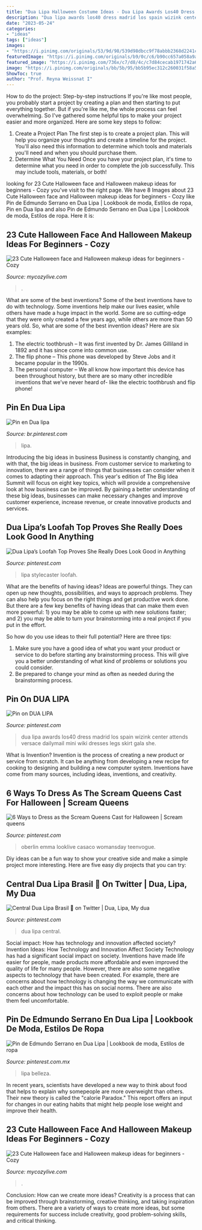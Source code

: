 ```yaml
---
title: "Dua Lipa Halloween Costume Ideas - Dua Lipa Awards Los40 Dress Madrid Los Spain Wizink Center Attends Versace Dailymail Mini Wiki Dresses Legs Skirt Gala She"
description: "Dua lipa awards los40 dress madrid los spain wizink center attends versace dailymail mini wiki dresses legs skirt gala she"
date: "2023-05-24"
categories:
- "ideas"
tags: ["ideas"]
images:
- "https://i.pinimg.com/originals/53/9d/98/539d98dbcc9f78abbb2368d2241cc13a.jpg"
featuredImage: "https://i.pinimg.com/originals/b9/0c/c6/b90cc657a058a9a6a247168ebc686bee.jpg"
featured_image: "https://i.pinimg.com/736x/c7/d8/4c/c7d84cecab1971742a6dd33557299b0d.jpg"
image: "https://i.pinimg.com/originals/bb/5b/95/bb5b95ec312c260031f58a53985d675f.jpg"
ShowToc: true
author: "Prof. Reyna Weissnat I"
---
```



How to do the project: Step-by-step instructions
If you're like most people, you probably start a project by creating a plan and then starting to put everything together. But if you're like me, the whole process can feel overwhelming. So I've gathered some helpful tips to make your project easier and more organized. Here are some key steps to follow:
1. Create a Project Plan 
The first step is to create a project plan. This will help you organize your thoughts and create a timeline for the project. You'll also need this information to determine which tools and materials you'll need and when you should purchase them. 
2. Determine What You Need 
Once you have your project plan, it's time to determine what you need in order to complete the job successfully. This may include tools, materials, or both! 

	

		
looking for 23 Cute Halloween face and Halloween makeup ideas for beginners - Cozy you've visit to the right page. We have 8 Images about 23 Cute Halloween face and Halloween makeup ideas for beginners - Cozy like Pin de Edmundo Serrano en Dua Lipa | Lookbook de moda, Estilos de ropa, Pin en Dua lipa and also Pin de Edmundo Serrano en Dua Lipa | Lookbook de moda, Estilos de ropa. Here it is:
		
    
## 23 Cute Halloween Face And Halloween Makeup Ideas For Beginners - Cozy

<img loading=lazy src="https://mycozylive.com/wp-content/uploads/2020/10/4-9.jpg" onerror="this.onerror=null;this.src='https://tse4.mm.bing.net/th?id=OIP.jbOZiPd91uRbWSxi6aRsPgHaJ0&amp;pid=15.1';" alt="23 Cute Halloween face and Halloween makeup ideas for beginners - Cozy">

_Source: mycozylive.com_

>. 

	

What are some of the best inventions?
Some of the best inventions have to do with technology. Some inventions help make our lives easier, while others have made a huge impact in the world. Some are so cutting-edge that they were only created a few years ago, while others are more than 50 years old. So, what are some of the best invention ideas? Here are six examples: 
1) The electric toothbrush – It was first invented by Dr. James Gilliland in 1892 and it has since come into common use.
2) The flip phone – This phone was developed by Steve Jobs and it became popular in the 1990s.
3) The personal computer – We all know how important this device has been throughout history, but there are so many other incredible inventions that we’ve never heard of- like the electric toothbrush and flip phone!

    
## Pin En Dua Lipa

<img loading=lazy src="https://i.pinimg.com/736x/c7/d8/4c/c7d84cecab1971742a6dd33557299b0d.jpg" onerror="this.onerror=null;this.src='https://tse2.mm.bing.net/th?id=OIP.a1ouXMmF8xzSbmQYHTBtjwHaJQ&amp;pid=15.1';" alt="Pin en Dua lipa">

_Source: br.pinterest.com_

>lipa. 

	

Introducing the big ideas in business
Business is constantly changing, and with that, the big ideas in business. From customer service to marketing to innovation, there are a range of things that businesses can consider when it comes to adapting their approach. 
This year's edition of The Big Idea Summit will focus on eight key topics, which will provide a comprehensive look at how business can be improved. By gaining a better understanding of these big ideas, businesses can make necessary changes and improve customer experience, increase revenue, or create innovative products and services.

    
## Dua Lipa’s Loofah Top Proves She Really Does Look Good In Anything

<img loading=lazy src="https://i.pinimg.com/originals/53/9d/98/539d98dbcc9f78abbb2368d2241cc13a.jpg" onerror="this.onerror=null;this.src='https://tse1.mm.bing.net/th?id=OIP.FfwskDEPYECinI2R04-W7wHaEK&amp;pid=15.1';" alt="Dua Lipa’s Loofah Top Proves She Really Does Look Good in Anything">

_Source: pinterest.com_

>lipa stylecaster loofah. 

	

What are the benefits of having ideas?
Ideas are powerful things. They can open up new thoughts, possibilities, and ways to approach problems. They can also help you focus on the right things and get productive work done.
But there are a few key benefits of having ideas that can make them even more powerful: 1) you may be able to come up with new solutions faster; and 2) you may be able to turn your brainstorming into a real project if you put in the effort.

So how do you use ideas to their full potential? Here are three tips: 
1) Make sure you have a good idea of what you want your product or service to do before starting any brainstorming process. This will give you a better understanding of what kind of problems or solutions you could consider. 
2) Be prepared to change your mind as often as needed during the brainstorming process.

    
## Pin On DUA LIPA

<img loading=lazy src="https://i.pinimg.com/originals/bb/5b/95/bb5b95ec312c260031f58a53985d675f.jpg" onerror="this.onerror=null;this.src='https://tse3.mm.bing.net/th?id=OIP.sxkQJfqtNsARD_1Q5PZ3QwHaLG&amp;pid=15.1';" alt="Pin on DUA LIPA">

_Source: pinterest.com_

>dua lipa awards los40 dress madrid los spain wizink center attends versace dailymail mini wiki dresses legs skirt gala she. 

	

What is Invention?
Invention is the process of creating a new product or service from scratch. It can be anything from developing a new recipe for cooking to designing and building a new computer system. Inventions have come from many sources, including ideas, inventions, and creativity.

    
## 6 Ways To Dress As The Scream Queens Cast For Halloween | Scream Queens

<img loading=lazy src="https://i.pinimg.com/originals/b9/0c/c6/b90cc657a058a9a6a247168ebc686bee.jpg" onerror="this.onerror=null;this.src='https://tse2.mm.bing.net/th?id=OIP.IEEPumHVdSyXcEpXWI79-AHaLH&amp;pid=15.1';" alt="6 Ways to Dress as the Scream Queens Cast for Halloween | Scream queens">

_Source: pinterest.com_

>oberlin emma looklive casaco womansday teenvogue. 

	

Diy ideas can be a fun way to show your creative side and make a simple project more interesting. Here are five easy diy projects that you can try: 

    
## Central Dua Lipa Brasil 🌹 On Twitter | Dua, Lipa, My Dua

<img loading=lazy src="https://i.pinimg.com/736x/f9/7c/c2/f97cc243e897ada75055baa37b5a6c1e.jpg" onerror="this.onerror=null;this.src='https://tse1.mm.bing.net/th?id=OIP.tskWjHHN6KVgP9R6VrUCngHaHS&amp;pid=15.1';" alt="Central Dua Lipa Brasil 🌹 on Twitter | Dua, Lipa, My dua">

_Source: pinterest.com_

>dua lipa central. 

	

Social impact: How has technology and innovation affected society?
Invention Ideas: How Technology and Innovation Affect Society
Technology has had a significant social impact on society. Inventions have made life easier for people, made products more affordable and even improved the quality of life for many people. However, there are also some negative aspects to technology that have been created. For example, there are concerns about how technology is changing the way we communicate with each other and the impact this has on social norms. There are also concerns about how technology can be used to exploit people or make them feel uncomfortable.

    
## Pin De Edmundo Serrano En Dua Lipa | Lookbook De Moda, Estilos De Ropa

<img loading=lazy src="https://i.pinimg.com/736x/3a/d1/f4/3ad1f4893be52fcecc51826de641605a.jpg" onerror="this.onerror=null;this.src='https://tse4.mm.bing.net/th?id=OIP.VdEraEKDemBHKWNgi8jy_gHaNL&amp;pid=15.1';" alt="Pin de Edmundo Serrano en Dua Lipa | Lookbook de moda, Estilos de ropa">

_Source: pinterest.com.mx_

>lipa belleza. 

	

In recent years, scientists have developed a new way to think about food that helps to explain why somepeople are more overweight than others. Their new theory is called the "calorie Paradox." This report offers an input for changes in our eating habits that might help people lose weight and improve their health.

    
## 23 Cute Halloween Face And Halloween Makeup Ideas For Beginners - Cozy

<img loading=lazy src="https://mycozylive.com/wp-content/uploads/2020/10/20-8.jpg" onerror="this.onerror=null;this.src='https://tse1.mm.bing.net/th?id=OIP.LNYaOYR-ZwbMSeH7emc2dgHaJ4&amp;pid=15.1';" alt="23 Cute Halloween face and Halloween makeup ideas for beginners - Cozy">

_Source: mycozylive.com_

>. 

	

Conclusion: How can we create more ideas?
Creativity is a process that can be improved through brainstorming, creative thinking, and taking inspiration from others. There are a variety of ways to create more ideas, but some requirements for success include creativity, good problem-solving skills, and critical thinking.

